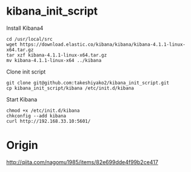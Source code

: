 # kibana_init_script

Install Kibana4
```
cd /usr/local/src
wget https://download.elastic.co/kibana/kibana/kibana-4.1.1-linux-x64.tar.gz
tar xzf kibana-4.1.1-linux-x64.tar.gz
mv kibana-4.1.1-linux-x64 ../kibana
```

Clone init script
```
git clone git@github.com:takeshiyako2/kibana_init_script.git
cp kibana_init_script/kibana /etc/init.d/kibana
```

Start Kibana
```
chmod +x /etc/init.d/kibana
chkconfig --add kibana
curl http://192.168.33.10:5601/
```

# Origin

http://qiita.com/nagomu1985/items/82e699dde4f99b2ce417


